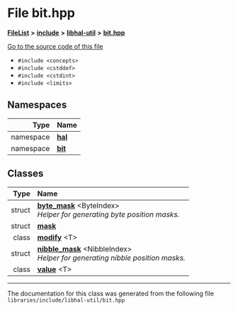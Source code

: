 

# File bit.hpp



[**FileList**](files.md) **>** [**include**](dir_cba0faac6e93618a6e2539705915bd70.md) **>** [**libhal-util**](dir_5e94bd3e75b6b11eff60149e0bc5664b.md) **>** [**bit.hpp**](bit_8hpp.md)

[Go to the source code of this file](bit_8hpp_source.md)



* `#include <concepts>`
* `#include <cstddef>`
* `#include <cstdint>`
* `#include <limits>`













## Namespaces

| Type | Name |
| ---: | :--- |
| namespace | [**hal**](namespacehal.md) <br> |
| namespace | [**bit**](namespacehal_1_1bit.md) <br> |


## Classes

| Type | Name |
| ---: | :--- |
| struct | [**byte\_mask**](structhal_1_1bit_1_1byte__mask.md) &lt;ByteIndex&gt;<br>_Helper for generating byte position masks._  |
| struct | [**mask**](structhal_1_1bit_1_1mask.md) <br> |
| class | [**modify**](classhal_1_1bit_1_1modify.md) &lt;T&gt;<br> |
| struct | [**nibble\_mask**](structhal_1_1bit_1_1nibble__mask.md) &lt;NibbleIndex&gt;<br>_Helper for generating nibble position masks._  |
| class | [**value**](classhal_1_1bit_1_1value.md) &lt;T&gt;<br> |



















































------------------------------
The documentation for this class was generated from the following file `libraries/include/libhal-util/bit.hpp`

